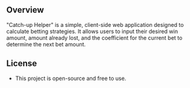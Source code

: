 ## Overview
"Catch-up Helper" is a simple, client-side web application designed to calculate betting strategies. It allows users to input their desired win amount, amount already lost, and the coefficient for the current bet to determine the next bet amount.


## License
- This project is open-source and free to use.
